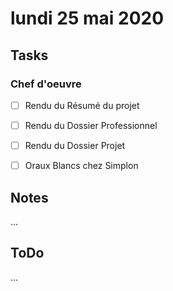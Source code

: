 # lundi 25 mai 2020

## Tasks

### Chef d'oeuvre

- [ ] Rendu du Résumé du projet
- [ ] Rendu du Dossier Professionnel
- [ ] Rendu du Dossier Projet

- [ ] Oraux Blancs chez Simplon

## Notes

...

## ToDo

...
